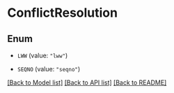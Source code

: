 # ConflictResolution

## Enum


* `LWW` (value: `"lww"`)

* `SEQNO` (value: `"seqno"`)


[[Back to Model list]](../README.md#documentation-for-models) [[Back to API list]](../README.md#documentation-for-api-endpoints) [[Back to README]](../README.md)


